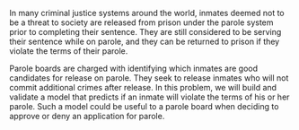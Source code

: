 In many criminal justice systems around the world, inmates deemed not to be a threat to society are released from prison under the parole system prior to completing their sentence. They are still considered to be serving their sentence while on parole, and they can be returned to prison if they violate the terms of their parole.

Parole boards are charged with identifying which inmates are good candidates for release on parole. They seek to release inmates who will not commit additional crimes after release. In this problem, we will build and validate a model that predicts if an inmate will violate the terms of his or her parole. Such a model could be useful to a parole board when deciding to approve or deny an application for parole.